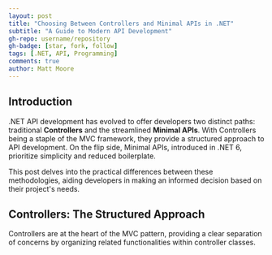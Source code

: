 ```yaml
---
layout: post
title: "Choosing Between Controllers and Minimal APIs in .NET"
subtitle: "A Guide to Modern API Development"
gh-repo: username/repository
gh-badge: [star, fork, follow]
tags: [.NET, API, Programming]
comments: true
author: Matt Moore
---
```


## Introduction

.NET API development has evolved to offer developers two distinct paths: traditional **Controllers** and the streamlined **Minimal APIs**. With Controllers being a staple of the MVC framework, they provide a structured approach to API development. On the flip side, Minimal APIs, introduced in .NET 6, prioritize simplicity and reduced boilerplate.

This post delves into the practical differences between these methodologies, aiding developers in making an informed decision based on their project's needs.

## Controllers: The Structured Approach

Controllers are at the heart of the MVC pattern, providing a clear separation of concerns by organizing related functionalities within controller classes.

